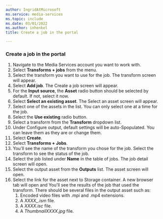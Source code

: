 ```yaml
---
author: IngridAtMicrosoft
ms.service: media-services
ms.topic: include
ms.date: 03/01/2022
ms.author: inhenkel
title: Create a job in the portal

---
```


### Create a job in the portal

1. Navigate to the Media Services account you want to work with.
1. Select **Transforms + jobs** from the menu.
1. Select the transform you want to use for the job. The transform screen will appear.
1. Select **Add job**. The Create a job screen will appear.
1. For the **Input source**, the **Asset** radio button should be selected by default.  If not, select it now.
1. Select **Select an existing asset**. The Select an asset screen will appear.
1. Select one of the assets in the list. You can only select one at a time for the job.
1. Select the **Use existing** radio button.
1. Select a transform from the **Transform** dropdown list.
1. Under Configure output, default settings will be auto-Spopulated. You can leave them as they are or change them.
1. Select **Create**.
1. Select **Transforms + Jobs**.
1. You'll see the name of the transform you chose for the job. Select the transform to see the status of the job.
1. Select the job listed under **Name** in the table of jobs. The job detail screen will open.
1. Select the output asset from the **Outputs** list. The asset screen will open.
1. Select the link for the asset next to Storage container.  A new browser tab will open and You'll see the results of the job that used the transform.  There should be several files in the output asset such as:
    1. Encoded video files with .mpi and .mp4 extensions.
    1. A *XXXX_.ism* file.
    1. A *XXXX.isc* file.
    1. A *ThumbnailXXXX.jpg* file.

